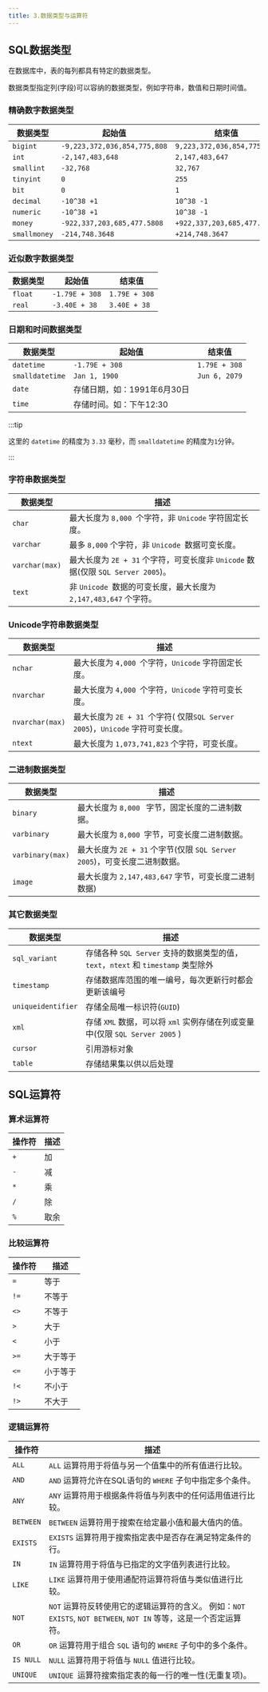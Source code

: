 ```yaml
---
title: 3.数据类型与运算符
---
```


## SQL数据类型

在数据库中，表的每列都具有特定的数据类型。

数据类型指定列(字段)可以容纳的数据类型，例如字符串，数值和日期时间值。

### 精确数字数据类型

| 数据类型     | 起始值                       | 结束值                      |
| ------------ | ---------------------------- | --------------------------- |
| `bigint`     | `-9,223,372,036,854,775,808` | `9,223,372,036,854,775,807` |
| `int`        | `-2,147,483,648`             | `2,147,483,647`             |
| `smallint`   | `-32,768`                    | `32,767`                    |
| `tinyint`    | `0`                          | `255`                       |
| `bit`        | `0`                          | `1`                         |
| `decimal`    | `-10^38 +1`                  | `10^38 -1`                  |
| `numeric`    | `-10^38 +1`                  | `10^38 -1`                  |
| `money`      | `-922,337,203,685,477.5808`  | `+922,337,203,685,477.5807` |
| `smallmoney` | `-214,748.3648`              | `+214,748.3647`             |

### 近似数字数据类型

| 数据类型 | 起始值         | 结束值        |
| -------- | -------------- | ------------- |
| `float`  | `-1.79E + 308` | `1.79E + 308` |
| `real`   | `-3.40E + 38`  | `3.40E + 38`  |

### 日期和时间数据类型

| 数据类型        | 起始值                      | 结束值        |
| --------------- | --------------------------- | ------------- |
| `datetime`      | `-1.79E + 308`              | `1.79E + 308` |
| `smalldatetime` | `Jan 1, 1900`               | `Jun 6, 2079` |
| `date`          | 存储日期，如：1991年6月30日 |               |
| `time`          | 存储时间。如：下午12:30     |               |

:::tip

这里的 `datetime` 的精度为 `3.33` 毫秒，而 `smalldatetime` 的精度为`1`分钟。 

:::

### 字符串数据类型

| 数据类型       | 描述                                                         |
| -------------- | ------------------------------------------------------------ |
| `char`         | 最大长度为 `8,000 `个字符，非 `Unicode` 字符固定长度。       |
| `varchar`      | 最多 `8,000` 个字符，非 `Unicode `数据可变长度。             |
| `varchar(max)` | 最大长度为 `2E + 31` 个字符，可变长度非 `Unicode` 数据(仅限 `SQL Server 2005`)。 |
| `text`         | 非 `Unicode `数据的可变长度，最大长度为 `2,147,483,647` 个字符。 |

### Unicode字符串数据类型

| 数据类型        | 描述                                                         |
| --------------- | ------------------------------------------------------------ |
| `nchar`         | 最大长度为 `4,000 `个字符，`Unicode` 字符固定长度。          |
| `nvarchar`      | 最大长度为 `4,000 `个字符，`Unicode` 字符可变长度。          |
| `nvarchar(max)` | 最大长度为 `2E + 31 `个字符( 仅限`SQL Server 2005`)，`Unicode` 字符可变长度。 |
| `ntext`         | 最大长度为 `1,073,741,823` 个字符，可变长度。                |

### 二进制数据类型

| 数据类型         | 描述                                                         |
| ---------------- | ------------------------------------------------------------ |
| `binary`         | 最大长度为 `8,000 ` 字节，固定长度的二进制数据。             |
| `varbinary`      | 最大长度为 `8,000 `字节，可变长度二进制数据。                |
| `varbinary(max)` | 最大长度为 `2E + 31` 个字节(仅限 `SQL Server 2005`)，可变长度二进制数据。 |
| `image`          | 最大长度为 `2,147,483,647` 字节，可变长度二进制数据)         |

### 其它数据类型

| 数据类型           | 描述                                                         |
| ------------------ | ------------------------------------------------------------ |
| `sql_variant`      | 存储各种 `SQL Server` 支持的数据类型的值，`text`，`ntext` 和 `timestamp` 类型除外 |
| `timestamp`        | 存储数据库范围的唯一编号，每次更新行时都会更新该编号         |
| `uniqueidentifier` | 存储全局唯一标识符(`GUID`)                                   |
| `xml`              | 存储 `XML` 数据，可以将 `xml` 实例存储在列或变量中(仅限 `SQL Server 2005` ) |
| `cursor`           | 引用游标对象                                                 |
| `table`            | 存储结果集以供以后处理                                       |

## SQL运算符

### 算术运算符

| 操作符 | 描述 |
| ------ | ---- |
| `+`    | 加   |
| `-`    | 减   |
| `*`    | 乘   |
| `/`    | 除   |
| `%`    | 取余 |



### 比较运算符

| 操作符 | 描述     |
| ------ | -------- |
| `=`    | 等于     |
| `!=`   | 不等于   |
| `<>`   | 不等于   |
| `>`    | 大于     |
| `<`    | 小于     |
| `>=`   | 大于等于 |
| `<=`   | 小于等于 |
| `!<`   | 不小于   |
| `!>`   | 不大于   |



### 逻辑运算符

| 操作符    | 描述                                                         |
| --------- | ------------------------------------------------------------ |
| `ALL`     | `ALL` 运算符用于将值与另一个值集中的所有值进行比较。         |
| `AND`     | `AND` 运算符允许在SQL语句的 `WHERE` 子句中指定多个条件。     |
| `ANY`     | `ANY` 运算符用于根据条件将值与列表中的任何适用值进行比较。   |
| `BETWEEN` | `BETWEEN` 运算符用于搜索在给定最小值和最大值内的值。         |
| `EXISTS`  | `EXISTS` 运算符用于搜索指定表中是否存在满足特定条件的行。    |
| `IN`      | `IN` 运算符用于将值与已指定的文字值列表进行比较。            |
| `LIKE`    | `LIKE` 运算符用于使用通配符运算符将值与类似值进行比较。      |
| `NOT`     | `NOT` 运算符反转使用它的逻辑运算符的含义。 例如：`NOT EXISTS`, `NOT BETWEEN`, `NOT IN` 等等，这是一个否定运算符。 |
| `OR`      | `OR` 运算符用于组合 `SQL` 语句的 `WHERE` 子句中的多个条件。  |
| `IS NULL` | `NULL` 运算符用于将值与 `NULL` 值进行比较。                  |
| `UNIQUE`  | `UNIQUE `运算符搜索指定表的每一行的唯一性(无重复项)。        |

